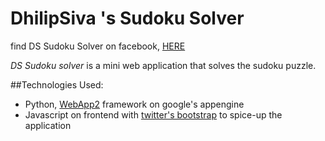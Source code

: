 DhilipSiva 's Sudoku Solver
==============

find DS Sudoku Solver on facebook, [HERE](https://apps.facebook.com/dssudokusolver/)

*DS Sudoku solver* is a mini web application that solves the sudoku puzzle.




##Technologies Used:

- Python, [WebApp2](http://webapp-improved.appspot.com/) framework on google's appengine
- Javascript on frontend with [twitter's bootstrap](http://twitter.github.com/bootstrap "Twitter Bootstrap") to spice-up the application